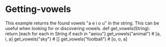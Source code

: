 # Getting-vowels
This example returns the found vowels "a e i o u" in the string. This can be useful when looking for or discovering vowels.
def get_vowels(String):
    return [each for each in String if each in "aeiou"]
get_vowels("animal") # [a, i, a]
get_vowels("sky") # []
get_vowels("football") # [o, o, a]
